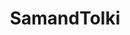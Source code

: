 ---
title: SamandTolki
crosslinks:
- speedrun
- NarcissaCriticism
- LivestreamFail
- Stickless
- fuckwaffle
- gamegrumps
- TheRedPill
- legaladvice
- CringeAnarchy
- soylent
- RWhiteGoose
- videos
- LGBTeens
- showvideogames
- cosmowright
- 2007scape
- TheSVGCommunity
- Drama
- todayilearned
---